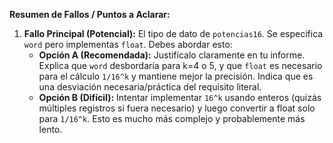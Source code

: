 **Resumen de Fallos / Puntos a Aclarar:**

1.  **Fallo Principal (Potencial):** El tipo de dato de `potencias16`. Se especifica `word` pero implementas `float`. Debes abordar esto:
    *   **Opción A (Recomendada):** Justifícalo claramente en tu informe. Explica que `word` desbordaría para k=4 o 5, y que `float` es necesario para el cálculo `1/16^k` y mantiene mejor la precisión. Indica que es una desviación necesaria/práctica del requisito literal.
    *   **Opción B (Difícil):** Intentar implementar `16^k` usando enteros (quizás múltiples registros si fuera necesario) y luego convertir a float solo para `1/16^k`. Esto es mucho más complejo y probablemente más lento.